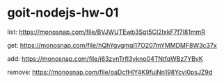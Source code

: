 # goit-nodejs-hw-01

list: 
https://monosnap.com/file/BVJWUTEwb3Sqt5CI2IxkF7f7l81mmR

get: 
https://monosnap.com/file/hQhYgvgmql17O207mYMMDMF8W3c37x

add: 
https://monosnap.com/file/j63zvnTrfI3ykno04TNtfqWBz7YBvK

remove: 
https://monosnap.com/file/oaDcfHIY4K9fujNn198YcvI0psJZ9d
